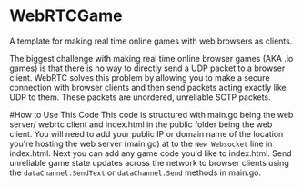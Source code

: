 # WebRTCGame
A template for making real time online games with web browsers as clients.

The biggest challenge with making real time online browser games (AKA .io games) is that there is no way to directly send a UDP packet to a browser client.
WebRTC solves this problem by allowing you to make a secure connection with browser clients and then send packets acting exactly like UDP to them.
These packets are unordered, unreliable SCTP packets.

#How to Use This Code
This code is structured with main.go being the web server/ webrtc client and index.html in the public folder being the web client.
You will need to add your public IP or domain name of the location you're hosting the web server (main.go) at to the `New Websocket` line in index.html.
Next you can add any game code you'd like to index.html.
Send unreliable game state updates across the network to browser clients using the `dataChannel.SendText` or `dataChannel.Send` methods in main.go.


